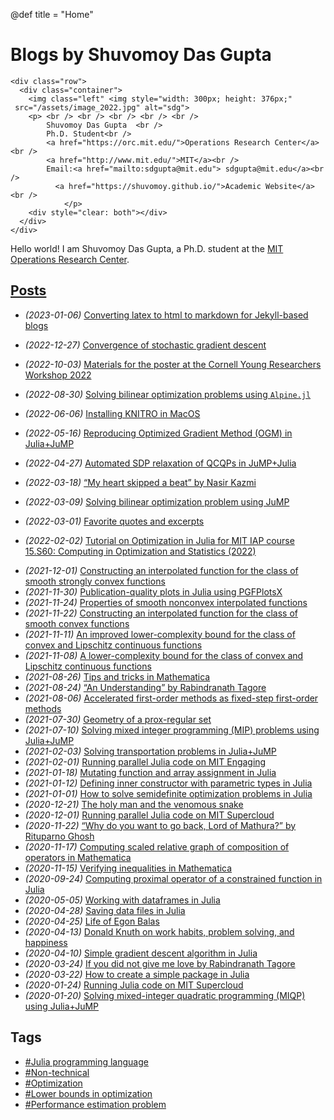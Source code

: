 @def title = "Home"

# Blogs by Shuvomoy Das Gupta


~~~
<div class="row">
  <div class="container">
    <img class="left" <img style="width: 300px; height: 376px;"
 src="/assets/image_2022.jpg" alt="sdg">
    <p> <br /> <br /> <br /> <br /> <br />
        Shuvomoy Das Gupta  <br />
        Ph.D. Student<br />
        <a href="https://orc.mit.edu/">Operations Research Center</a><br />
        <a href="http://www.mit.edu/">MIT</a><br />
        Email:<a href="mailto:sdgupta@mit.edu"> sdgupta@mit.edu</a><br />
		  <a href="https://shuvomoy.github.io/">Academic Website</a><br />
            </p>
    <div style="clear: both"></div>      
  </div>
</div>
~~~

Hello world! I am Shuvomoy Das Gupta, a Ph.D. student at the [MIT Operations Research Center](https://orc.mit.edu/). 

## [Posts]( #posts)

* *(2023-01-06)* [Converting latex to html to markdown for Jekyll-based blogs](posts/Converting-latex-to-html.md)

* *(2022-12-27)* [Convergence of stochastic gradient descent](posts/Convergence_of_stochastic_gradient_method)

* *(2022-10-03)* [Materials for the poster at the Cornell Young Researchers Workshop 2022](posts/Cornell_Young_Researchers_Workshop)
* *(2022-08-30)* [Solving bilinear optimization problems using `Alpine.jl`](posts/solving_bilinear_optimization_problems_using_Alpine)
* *(2022-06-06)* [Installing KNITRO in MacOS](posts/Installing-KNITRO-in-MacOS)
* *(2022-05-16)* [Reproducing Optimized Gradient Method (OGM) in Julia+JuMP](posts/Reproducing_OGM_in_Julia)
* *(2022-04-27)* [Automated SDP relaxation of QCQPs in JuMP+Julia](posts/Automatic_sdp_relaxation_of_QCQP_in_JuMP_Julia/)
* *(2022-03-18)* [“My heart skipped a beat” by Nasir Kazmi](posts/My-heart-skipped-a-beat-by-Nasir-Kazmi/)
* *(2022-03-09)* [Solving bilinear optimization problem using JuMP](posts/Solving_bilinear_optimization_problem_using_JuMP)
* *(2022-03-01)* [Favorite quotes and excerpts](posts/Quotes-and-excerpts/)
* *(2022-02-02)* [Tutorial on Optimization in Julia for MIT IAP course 15.S60: Computing in Optimization and Statistics (2022)](posts/MIT_IAP_shuvos_tutorial)

- *(2021-12-01)* [Constructing an interpolated function for the class of smooth strongly convex functions](posts/Constructing-an-interpolated-function-for-the-class-of-smooth-strongly-convex-functions)
- *(2021-11-30)* [Publication-quality plots in Julia using PGFPlotsX](posts/Publication-quality-plots-in-Julia-using-PGFPlotsX)
- *(2021-11-24)* [Properties of smooth nonconvex interpolated functions](posts/Properties_of_rho_smooth_nonconvex_interpolation_functions)
- *(2021-11-22)* [Constructing an interpolated function for the class of smooth convex functions](posts/Constructing-an-interpolated-function-for-the-class-of-smooth-convex-functions)
- *(2021-11-11)* [An improved lower-complexity bound for the class of convex and Lipschitz continuous functions](posts/An-improved-lower-complexity-bound-for-the-class-of-convex-and-Lipschitz-continuous-functions)
- *(2021-11-08)* [A lower-complexity bound for the class of convex and Lipschitz continuous functions](posts/A-lower-complexity-bound-for-the-class-of-convex-and-Lipschitz-continuous-functions/)
- *(2021-08-26)* [Tips and tricks in Mathematica](posts/Tips_and_tricks_in_Mathematica/)
- *(2021-08-24)* [“An Understanding” by Rabindranath Tagore](posts/An-understanding-by-Tagore/)
- *(2021-08-06)* [Accelerated first-order methods as fixed-step first-order methods](posts/Accelerated_methods_as_fixed_step_first_order_method/)
- *(2021-07-30)* [Geometry of a prox-regular set](posts/Geometry-of-proxregular-set/)
- *(2021-07-10)* [Solving mixed integer programming (MIP) problems using Julia+JuMP](posts/Solving_mixed_integer_programming_problems_in_JuMP_and_Gurobi/)
- *(2021-02-03)* [Solving transportation problems in Julia+JuMP](posts/Solving-transportation-problem-in-Julia-Jump/)
- *(2021-02-01)* [Running parallel Julia code on MIT Engaging](posts/Running-parallel-Julia-code-on-MIT-engaging/)
- *(2021-01-18)* [Mutating function and array assignment in Julia](posts/Notes-on-mutating-function-and-array-assignment-in-Julia/)
- *(2021-01-12)* [Defining inner constructor with parametric types in Julia](posts/Defining-inner-constructor-with-parametric-types-in-Julia/)
- *(2021-01-01)* [How to solve semidefinite optimization problems in Julia](posts/Solving_semidefinite_programming_problems_in_Julia/)
- *(2020-12-21)* [The holy man and the venomous snake](posts/The-holy-man-and-the-poisonous-snake/)
- *(2020-12-01)* [Running parallel Julia code on MIT Supercloud](posts/Running-parallel-Julia-code-on-MIT-supercloud/)
- *(2020-11-22)* [“Why do you want to go back, Lord of Mathura?” by Rituparno Ghosh](posts/Why-do-you-want-to-go-back-Lord-of-Mathura/)
- *(2020-11-17)* [Computing scaled relative graph of composition of operators in Mathematica](posts/Computing-composition-of-operators-via-scaled-relative-graph-in-Mathematica/)
- *(2020-11-15)* [Verifying inequalities in Mathematica](posts/Verifying-inequalities-in-Mathematica/)
- *(2020-09-24)* [Computing proximal operator of a constrained function in Julia](posts/Computing-proximal-operator-of-a-constrained-function-in-Julia/)
- *(2020-05-05)* [Working with dataframes in Julia](posts/Working-with-dataframes-Julia/)
- *(2020-04-28)* [Saving data files in Julia](posts/Saving_data_files_julia/)
- *(2020-04-25)* [Life of Egon Balas](posts/Life-of-Egon-Balas/)
- *(2020-04-13)* [Donald Knuth on work habits, problem solving, and happiness](posts/Knuth-on-work-habits-and-problem-solving-and-happiness/)
- *(2020-04-10)* [Simple gradient descent algorithm in Julia](posts/Implementing-simple-gradient-descent-Julia/)
- *(2020-03-24)* [If you did not give me love by Rabindranath Tagore](posts/If-you-did-not-give-me-love/)
- *(2020-03-22)* [How to create a simple package in Julia](posts/How-to-create-a-simple-package-in-julia/)
- *(2020-01-24)* [Running Julia code on MIT Supercloud](posts/Running-Julia-code-on-MIT-supercloud/)
- *(2020-01-20)* [Solving mixed-integer quadratic programming (MIQP) using Julia+JuMP](posts/Solving_mixed_integer_quadratic_programming_Julia/)

## Tags

* [#Julia programming language](/tag/julia)
* [#Non-technical](/tag/non-technical)
* [#Optimization](/tag/optimization)
* [#Lower bounds in optimization](/tag/lower-bounds-in-optimization)
* [#Performance estimation problem](/tag/performance-estimation-problem)







